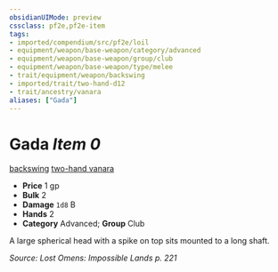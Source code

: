 ```yaml
---
obsidianUIMode: preview
cssclass: pf2e,pf2e-item
tags:
- imported/compendium/src/pf2e/loil
- equipment/weapon/base-weapon/category/advanced
- equipment/weapon/base-weapon/group/club
- equipment/weapon/base-weapon/type/melee
- trait/equipment/weapon/backswing
- imported/trait/two-hand-d12
- trait/ancestry/vanara
aliases: ["Gada"]
---
```

# Gada *Item 0*  
[backswing](backswing.md)  [two-hand <d12>](two-hand.md)  [vanara](vanara-loil.md)  

- **Price** 1 gp
- **Bulk** 2
- **Damage** `1d8` B
- **Hands** 2
- **Category** Advanced; **Group** Club 

A large spherical head with a spike on top sits mounted to a long shaft.

*Source: Lost Omens: Impossible Lands p. 221*